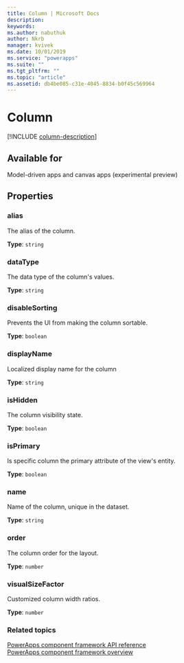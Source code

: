 ```yaml
---
title: Column | Microsoft Docs
description: 
keywords:
ms.author: nabuthuk
author: Nkrb
manager: kvivek
ms.date: 10/01/2019
ms.service: "powerapps"
ms.suite: ""
ms.tgt_pltfrm: ""
ms.topic: "article"
ms.assetid: db4be085-c31e-4045-8834-b0f45c569964
---
```


# Column

[!INCLUDE [column-description](includes/column-description.md)]

## Available for 

Model-driven apps and canvas apps (experimental preview)

## Properties

### alias

The alias of the column.

**Type**: `string`

### dataType

The data type of the column's values.

**Type**: `string`

### disableSorting

Prevents the UI from making the column sortable.

**Type**: `boolean`<br />

### displayName

Localized display name for the column

**Type**: `string`

### isHidden

The column visibility state.

**Type**: `boolean`<br />

### isPrimary

Is specific column the primary attribute of the view's entity.

**Type**: `boolean`<br />

### name

Name of the column, unique in the dataset.

**Type**: `string`

### order

The column order for the layout.

**Type**: `number`

### visualSizeFactor

Customized column width ratios. 

**Type**: `number`


### Related topics

[PowerApps component framework API reference](../reference/index.md)<br/>
[PowerApps component framework overview](../overview.md)